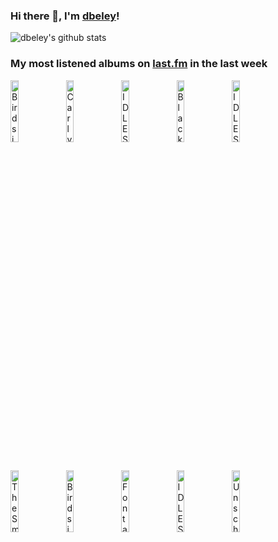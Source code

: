 ### Hi there 👋, I'm [dbeley](https://dbeley.ovh/en)!

![dbeley's github stats](https://github-readme-stats.vercel.app/api?username=dbeley)

### My most listened albums on [last.fm](https://www.last.fm/user/d_beley) in the last week

[<img src='https://lastfm.freetls.fastly.net/i/u/300x300/421489e6e9ea370358e570d3d09af81a.jpg' width='16%' height='16%' alt='Birds in Row - Gris Klein'>](https://www.last.fm/music/birds%2bin%2brow/gris%2bklein)&nbsp;
[<img src='https://lastfm.freetls.fastly.net/i/u/300x300/c6cced0c3a979cb42a830503c91352c6.jpg' width='16%' height='16%' alt='Carly Rae Jepsen - The Loneliest Time'>](https://www.last.fm/music/carly%2brae%2bjepsen/the%2bloneliest%2btime)&nbsp;
[<img src='https://lastfm.freetls.fastly.net/i/u/300x300/5cbb621500562a568d92ca9b934c50d3.jpg' width='16%' height='16%' alt='IDLES - CRAWLER'>](https://www.last.fm/music/idles/crawler)&nbsp;
[<img src='https://lastfm.freetls.fastly.net/i/u/300x300/3332b3cee5de8598dbd080f8e2783f93.jpg' width='16%' height='16%' alt='Black Country, New Road - Ants From Up There'>](https://www.last.fm/music/black%2bcountry%252c%2bnew%2broad/ants%2bfrom%2bup%2bthere)&nbsp;
[<img src='https://lastfm.freetls.fastly.net/i/u/300x300/273d002725964ccd685e70b585a2b5d4.jpg' width='16%' height='16%' alt='IDLES - Brutalism'>](https://www.last.fm/music/idles/brutalism)&nbsp;
<br>
[<img src='https://lastfm.freetls.fastly.net/i/u/300x300/68280042a09a02810dcd0a927efd65d8.jpg' width='16%' height='16%' alt='The Smile - A Light For Attracting Attention'>](https://www.last.fm/music/the%2bsmile/a%2blight%2bfor%2battracting%2battention)&nbsp;
[<img src='https://lastfm.freetls.fastly.net/i/u/300x300/566f6080f98b3e5de3368e6f2f8b4073.png' width='16%' height='16%' alt='Birds in Row - We Already Lost the World'>](https://www.last.fm/music/birds%2bin%2brow/we%2balready%2blost%2bthe%2bworld)&nbsp;
[<img src='https://lastfm.freetls.fastly.net/i/u/300x300/c1088d391eb750551dc6bd1e8238ffcd.jpg' width='16%' height='16%' alt='Fontaines D.C. - Skinty Fia'>](https://www.last.fm/music/fontaines%2bd.c./skinty%2bfia)&nbsp;
[<img src='https://lastfm.freetls.fastly.net/i/u/300x300/82a8c4ee0328e82216879bf690026d88.jpg' width='16%' height='16%' alt='IDLES - Ultra Mono'>](https://www.last.fm/music/idles/ultra%2bmono)&nbsp;
[<img src='https://lastfm.freetls.fastly.net/i/u/300x300/b8cdd3696bdc64c153d152f1223c9eb4.jpg' width='16%' height='16%' alt='Unschooling - Defensive Designs'>](https://www.last.fm/music/unschooling/defensive%2bdesigns)&nbsp;
<br>

